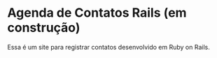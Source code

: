 # Agenda de Contatos Rails (em construção)
Essa é um site para registrar contatos desenvolvido em Ruby on Rails.

